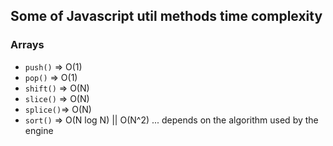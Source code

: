 
## Some of Javascript util methods time complexity

### Arrays

- `push()`  => O(1)
- `pop()`   => O(1)
- `shift()` => O(N)
- `slice()` => O(N)
- `splice()`=> O(N)
- `sort()`  => O(N log N) || O(N^2) ... depends on the algorithm used by the engine
